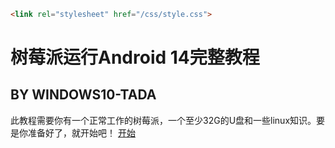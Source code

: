 ```html
<link rel="stylesheet" href="/css/style.css">
```
# 树莓派运行Android 14完整教程
## BY WINDOWS10-TADA

此教程需要你有一个正常工作的树莓派，一个至少32G的U盘和一些linux知识。要是你准备好了，就开始吧！
[开始](/install)
